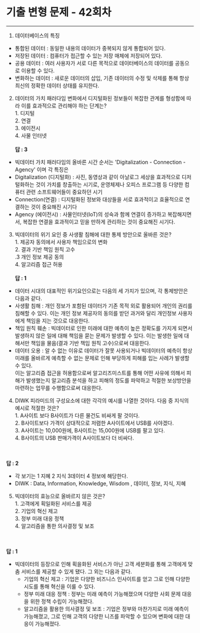 # 기출 변형 문제 - 42회차

---
1. 데이터베이스의 특징
- 통합된 데이터 : 동일한 내용의 데이터가 중복되지 않게 통합되어 있다.
- 저장된 데이터 : 컴퓨터가 접근할 수 있는 저장 매체에 저장되어 있다.
- 공용 데이터 : 여러 사용자가 서로 다른 목적으로 데이터베이스의 데이터를 공동으로 이용할 수 있다.
- 변화하는 데이터 : 새로운 데이터의 삽입, 기존 데이터의 수정 및 삭제를 통해 항상 최신의 정확한 데이터 상태를 유지한다.

2. 데이터의 가치 패러다임 변화에서 디지털화된 정보들이 복잡한 관계를 형성함에 따라 이를 효과적으로 관리해야 하는 단계는?
<br>1. 디지털<br>2. 연결<br>3. 에이전시<br>4. 사물 인터넷
   <br><br>**답 : 3**
- 빅데이터 가치 패러다임의 올바른 시간 순서는 'Digitalization - Connection - Agency' 이며 각 특징은
- Digitalization (디지털화) : 사진, 동영상과 같이 아날로그 세상을 효과적으로 디저털화하는 것이 가치를 창출하는 시기로, 운영체제나 오피스 프로그램 등 다양한 컴퓨터 관련 소프트웨어들이 중요하던 시기
- Connection(연결) : 디지털화된 정보와 대상들을 서로 효과적이고 효율적으로 연결하는 것이 중요해진 시기다
- Agency (에이전시) : 사물인터넷(IoT)의 성숙과 함께 연결이 증가하고 복잡해지면서, 복잡한 연결을 효과적이고 믿을 만하게 관리하는 것이 중요해진 시기다.

3. 빅데이터의 위기 요인 중 사생활 침해에 대한 통제 방안으로 올바른 것은?
   <br>1. 제공자 동의에서 사용자 책임으로의 변화 <br>2. 결과 기반 책임 원칙 고수 <br>.3 개인 정보 제공 동의 <br>4. 알고리즘 접근 허용
   <br><br> **답 : 1**
   <br>
- 데이터 시대의 대표적인 위기요인으로는 다음의 세 가지가 있으며, 각 통제방안은 다음과 같다.
- 사생활 침해 : 개인 정보가 포함된 데이터가 기존 목적 외로 활용되어 개인의 권리를 침해할 수 있다. 이는 개인 정보 제공자의 동의를 받던 과거와 달리 개인정보 사용자에게 책임을 지는 것으로 대응한다.
- 책임 원칙 훼손 : 빅데이터로 인한 미래에 대한 예측이 높은 정확도를 가지게 되면서 발생하지 않은 일에 대해 책임을 묻는 문제가 발생할 수 있다. 이는 발생한 일에 대해서만 책임을 물음(결과 기반 책임 원칙 고수)으로써 대응한다.
- 데이터 오용 : 알 수 없는 이유로 데이터가 잘못 사용되거나 빅데이터의 예측이 항상 미래를 올바르게 예측할 수 없는 문제로 인해 부당하게 피해를 입는 사례가 발생할 수 있다. <br>이는 알고리즘 접근을 허용함으로써 알고리즈미스트를 통해 어떤 사유에 의해서 피해가 발생했는지 알고리즘 분석을 하고 피해의 정도를 파악하고 적절한 보상방안을 마련하는 업무를 수행함으로써 대응한다.


4. DIWK 피라미드의 구성요소에 대한 각각의 예시를 나열한 것이다. 다음 중 지식의 예시로 적절한 것은?
   <br>1. A사이트 보다 B사이트가 다른 물건도 비싸게 팔 것이다. <br>2. B사이트보다 가격이 상대적으로 저렴한 A사이트에서 USB를 사야겠다.
   <br>3. A사이트는 10,000원에, B사이트는 15,000원에 USB를 팔고 있다.
   <br>4. B사이트의 USB 판매가격이 A사이트보다 더 비싸다.

<br><br> **답 : 2**<br>
- 각 보기는 1 지혜 2 지식 3데이터 4 정보에 해당한다.
- DIWK : Data, Information, Knowledge, Wisdom , 데이터, 정보, 지식, 지혜


5. 빅데이터의 효능으로 올바르지 않은 것은?
   <br>1. 고객에게 획일화된 서비스를 제공 <br>2. 기업의 혁신 제고<br>3. 정부 미래 대응 정책 <br>4. 알고리즘을 통한 의사결정 및 보조 

<br><br>**답 : 1**<br>
- 빅데이터의 등장으로 인해 획을화된 서비스가 아닌 고객 세분화를 통해 고객에게 맞춤 서비스를 제공할 수 있게 됐다. 그 외는 다음과 같다.
  - 기업의 혁신 제고 : 기업은 다양한 비즈니스 인사이트를 얻고 그로 인해 다양한 시도를 통해 혁신을 이룰 수 있다.
  - 정부 미래 대응 정책 : 정부는 미래 예측이 가능해졌으며 다양한 사회 문제 대응을 위한 정책 수립이 가능해졌다.
  - 알고리즘을 활용한 의사결정 및 보조 : 기업은 정부와 마찬가지로 미래 예측이 가능해졌고, 그로 인해 고객의 다양한 니즈를 파악할 수 있으며 변화에 대한 대응이 가능해졌다.

